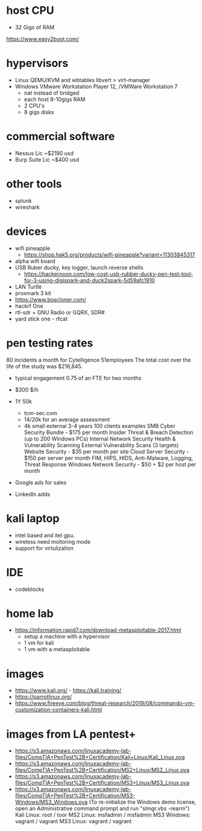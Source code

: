 # host CPU
- 32 Gigs of RAM 

https://www.easy2boot.com/

# hypervisors
- Linux QEMU/KVM and wbtables libvert > virt-manager
- Windows VMware Workstation Player 12, /VMWare Workstation 7
  - nat instead of bridged
  - each host 8-10gigs RAM
  - 2 CPU's
  - 8 gigs disks
  
# commercial software
- Nessus Lic      ~$2190 usd
- Burp Suite Lic  ~$400 usd

# other tools
- splunk
- wireshark

# devices
- wifi pineapple
  - https://shop.hak5.org/products/wifi-pineapple?variant=11303845317
- alpha wifi board
- USB Ruber ducky, key logger, launch reverse shells
  - https://hackernoon.com/low-cost-usb-rubber-ducky-pen-test-tool-for-3-using-digispark-and-duck2spark-5d59afc1910
- LAN Turtle
- proxmark 3 kit
- https://www.boscloner.com/
- hackrf One
- rtl-sdr + GNU Radio or GQRX, SDR# 
- yard stick one - rfcat

# pen testing rates
80 incidents a month for Cytelligence
51employees
The total cost over the life of the
study was $216,845.
- typical engagement 0.75 of an FTE for two months
- $300 $/h
- 1Y 50k 
  - tcm-sec.com
  - 14/20k for an average assessment
  - 4k small external
3-4 years 100 clients
examples
  SMB Cyber Security Bundle - $175 per month
  Insider Threat & Breach Detection (up to 200 Windows PCs)
  Internal Network Security Health & Vulnerability Scanning
  External Vulnerability Scans (3 targets)
  Website Security - $35 per month per site
  Cloud Server Security - $150 per server per month
  FIM, HIPS, HIDS, Anti-Malware, Logging, Threat Response
  Windows Network Security - $50 + $2 per host per month

- Google ads for sales
- LinkedIn adds

# kali laptop
- intel based and itel gpu.
- wireless need moitoring mode
- support for virtulization

# IDE
- codeblocks

# home lab
- https://information.rapid7.com/download-metasploitable-2017.html
  - setup a machine with a hypervisor
  - 1 vm for kali
  - 1 vm with a metasploitable

# images
- https://www.kali.org/ - https://kali.training/ 
- https://parrotlinux.org/
- https://www.fireeye.com/blog/threat-research/2019/08/commando-vm-customization-containers-kali.html

# images from LA pentest+
- https://s3.amazonaws.com/linuxacademy-lab-files/CompTIA+PenTest%2B+Certification/Kali+Linux/Kali_Linux.ova
- https://s3.amazonaws.com/linuxacademy-lab-files/CompTIA+PenTest%2B+Certification/MS2+Linux/MS2_Linux.ova
- https://s3.amazonaws.com/linuxacademy-lab-files/CompTIA+PenTest%2B+Certification/MS3+Linux/MS3_Linux.ova
- https://s3.amazonaws.com/linuxacademy-lab-files/CompTIA+PenTest%2B+Certification/MS3-Windows/MS3_Windows.ova (To re-initialize the Windows demo license, open an Administrative command prompt and run "slmgr.vbs -rearm")
Kali Linux: root / toor
MS2 Linux: msfadmin / msfadmin
MS3 Windows: vagrant / vagrant
MS3 Linux: vagrant / vagrant